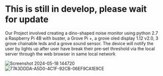 # This is still in develop, please wait for update
Our Project involved creating a dino-shaped noise monitor using python 2.7 a Raspberry Pi 4B with buster, a Grove Pi +, a grove oled display 1.12 v2.0, 3 grove chainable leds and a grove sound sensor. The device will notify the user by lights up after user have break their pre-set threshold via the local server through the web browser in same local network

![Screenshot 2024-05-18 144720](https://github.com/BurningZilch/DK-DINO/assets/55424397/9e184c40-e9a8-4270-bd81-55101db472bb)
![77A3DDDA-A5D0-4C1F-92CB-06EF9CA1E9CE](https://github.com/BurningZilch/DK-DINO/assets/55424397/2a92a36d-1388-4a4e-a0dd-d0c7f9b6267a)
